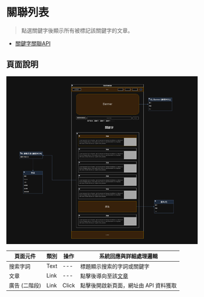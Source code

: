# 關聯列表
> 點選關鍵字後顯示所有被標記該關鍵字的文章。
- [關鍵字關聯API](https://beautyapp2.docs.apiary.io/#reference/0/a004-/get[-{id}=id)

## 頁面說明
![畫面示意圖](./asset/related-article.png)

|頁面元件|類別|操作|系統回應與詳細處理邏輯|
|---|---|---|---|
|搜索字詞|Text|---|標題顯示搜索的字詞或關鍵字|
|文章|Link|---|點擊後導向至該[文章](Pages/layout/content/article.md)|
|廣告 (二階段)|Link|Click|點擊後開啟新頁面，網址由 API 資料獲取|

